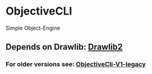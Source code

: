 # ObjectiveCLI
Simple Object-Engine

## Depends on Drawlib: [Drawlib2](https://github.com/sbamboo/Drawlib2/)


### For older versions see: [ObjectiveCli-V1-legacy](https://github.com/sbamboo/ObjectiveCLI-v1-legacy)